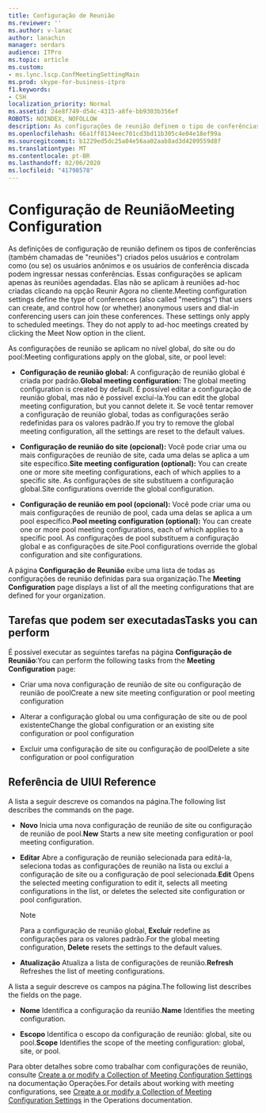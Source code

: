 ```yaml
---
title: Configuração de Reunião
ms.reviewer: ''
ms.author: v-lanac
author: lanachin
manager: serdars
audience: ITPro
ms.topic: article
ms.custom:
- ms.lync.lscp.ConfMeetingSettingMain
ms.prod: skype-for-business-itpro
f1.keywords:
- CSH
localization_priority: Normal
ms.assetid: 24e8f749-d54c-4315-a8fe-bb9303b356ef
ROBOTS: NOINDEX, NOFOLLOW
description: As configurações de reunião definem o tipo de conferências (também calledmeetings) que os usuários podem criar e controlam como (ou se) os usuários anônimos e os usuários de conferência discada podem participar dessas conferências. Essas configurações se aplicam apenas às reuniões agendadas. Elas não se aplicam à reuniões ad-hoc criadas clicando na opção Reunir Agora no cliente.
ms.openlocfilehash: 66a1ff8134eec701cd3bd11b305c4e04e18ef99a
ms.sourcegitcommit: b1229ed5dc25a04e56aa02aab8ad3d4209559d8f
ms.translationtype: MT
ms.contentlocale: pt-BR
ms.lasthandoff: 02/06/2020
ms.locfileid: "41798578"
---
```

# <a name="meeting-configuration"></a><span data-ttu-id="8fcc6-105">Configuração de Reunião</span><span class="sxs-lookup"><span data-stu-id="8fcc6-105">Meeting Configuration</span></span>

<span data-ttu-id="8fcc6-p102">As definições de configuração de reunião definem os tipos de conferências (também chamadas de "reuniões") criados pelos usuários e controlam como (ou se) os usuários anônimos e os usuários de conferência discada podem ingressar nessas conferências. Essas configurações se aplicam apenas às reuniões agendadas. Elas não se aplicam à reuniões ad-hoc criadas clicando na opção Reunir Agora no cliente.</span><span class="sxs-lookup"><span data-stu-id="8fcc6-p102">Meeting configuration settings define the type of conferences (also called "meetings") that users can create, and control how (or whether) anonymous users and dial-in conferencing users can join these conferences. These settings only apply to scheduled meetings. They do not apply to ad-hoc meetings created by clicking the Meet Now option in the client.</span></span>

<span data-ttu-id="8fcc6-109">As configurações de reunião se aplicam no nível global, do site ou do pool:</span><span class="sxs-lookup"><span data-stu-id="8fcc6-109">Meeting configurations apply on the global, site, or pool level:</span></span>

- <span data-ttu-id="8fcc6-110">**Configuração de reunião global:** A configuração de reunião global é criada por padrão.</span><span class="sxs-lookup"><span data-stu-id="8fcc6-110">**Global meeting configuration:** The global meeting configuration is created by default.</span></span> <span data-ttu-id="8fcc6-111">É possível editar a configuração de reunião global, mas não é possível excluí-la.</span><span class="sxs-lookup"><span data-stu-id="8fcc6-111">You can edit the global meeting configuration, but you cannot delete it.</span></span> <span data-ttu-id="8fcc6-112">Se você tentar remover a configuração de reunião global, todas as configurações serão redefinidas para os valores padrão.</span><span class="sxs-lookup"><span data-stu-id="8fcc6-112">If you try to remove the global meeting configuration, all the settings are reset to the default values.</span></span>

- <span data-ttu-id="8fcc6-113">**Configuração de reunião do site (opcional):** Você pode criar uma ou mais configurações de reunião de site, cada uma delas se aplica a um site específico.</span><span class="sxs-lookup"><span data-stu-id="8fcc6-113">**Site meeting configuration (optional):** You can create one or more site meeting configurations, each of which applies to a specific site.</span></span> <span data-ttu-id="8fcc6-114">As configurações de site substituem a configuração global.</span><span class="sxs-lookup"><span data-stu-id="8fcc6-114">Site configurations override the global configuration.</span></span>

- <span data-ttu-id="8fcc6-115">**Configuração de reunião em pool (opcional):** Você pode criar uma ou mais configurações de reunião de pool, cada uma delas se aplica a um pool específico.</span><span class="sxs-lookup"><span data-stu-id="8fcc6-115">**Pool meeting configuration (optional):** You can create one or more pool meeting configurations, each of which applies to a specific pool.</span></span> <span data-ttu-id="8fcc6-116">As configurações de pool substituem a configuração global e as configurações de site.</span><span class="sxs-lookup"><span data-stu-id="8fcc6-116">Pool configurations override the global configuration and site configurations.</span></span>

<span data-ttu-id="8fcc6-117">A página  **Configuração de Reunião** exibe uma lista de todas as configurações de reunião definidas para sua organização.</span><span class="sxs-lookup"><span data-stu-id="8fcc6-117">The **Meeting Configuration** page displays a list of all the meeting configurations that are defined for your organization.</span></span>

## <a name="tasks-you-can-perform"></a><span data-ttu-id="8fcc6-118">Tarefas que podem ser executadas</span><span class="sxs-lookup"><span data-stu-id="8fcc6-118">Tasks you can perform</span></span>

<span data-ttu-id="8fcc6-119">É possível executar as seguintes tarefas na página **Configuração de Reunião**:</span><span class="sxs-lookup"><span data-stu-id="8fcc6-119">You can perform the following tasks from the **Meeting Configuration** page:</span></span>

- <span data-ttu-id="8fcc6-120">Criar uma nova configuração de reunião de site ou configuração de reunião de pool</span><span class="sxs-lookup"><span data-stu-id="8fcc6-120">Create a new site meeting configuration or pool meeting configuration</span></span>

- <span data-ttu-id="8fcc6-121">Alterar a configuração global ou uma configuração de site ou de pool existente</span><span class="sxs-lookup"><span data-stu-id="8fcc6-121">Change the global configuration or an existing site configuration or pool configuration</span></span>

- <span data-ttu-id="8fcc6-122">Excluir uma configuração de site ou configuração de pool</span><span class="sxs-lookup"><span data-stu-id="8fcc6-122">Delete a site configuration or pool configuration</span></span>

## <a name="ui-reference"></a><span data-ttu-id="8fcc6-123">Referência de UI</span><span class="sxs-lookup"><span data-stu-id="8fcc6-123">UI Reference</span></span>

<span data-ttu-id="8fcc6-124">A lista a seguir descreve os comandos na página.</span><span class="sxs-lookup"><span data-stu-id="8fcc6-124">The following list describes the commands on the page.</span></span>

- <span data-ttu-id="8fcc6-125">**Novo** Inicia uma nova configuração de reunião de site ou configuração de reunião de pool.</span><span class="sxs-lookup"><span data-stu-id="8fcc6-125">**New** Starts a new site meeting configuration or pool meeting configuration.</span></span>

- <span data-ttu-id="8fcc6-126">**Editar** Abre a configuração de reunião selecionada para editá-la, seleciona todas as configurações de reunião na lista ou exclui a configuração de site ou a configuração de pool selecionada.</span><span class="sxs-lookup"><span data-stu-id="8fcc6-126">**Edit** Opens the selected meeting configuration to edit it, selects all meeting configurations in the list, or deletes the selected site configuration or pool configuration.</span></span>

    > [!NOTE]
    > <span data-ttu-id="8fcc6-127">Para a configuração de reunião global,  **Excluir** redefine as configurações para os valores padrão.</span><span class="sxs-lookup"><span data-stu-id="8fcc6-127">For the global meeting configuration, **Delete** resets the settings to the default values.</span></span>

- <span data-ttu-id="8fcc6-128">**Atualização** Atualiza a lista de configurações de reunião.</span><span class="sxs-lookup"><span data-stu-id="8fcc6-128">**Refresh** Refreshes the list of meeting configurations.</span></span>

<span data-ttu-id="8fcc6-129">A lista a seguir descreve os campos na página.</span><span class="sxs-lookup"><span data-stu-id="8fcc6-129">The following list describes the fields on the page.</span></span>

- <span data-ttu-id="8fcc6-130">**Nome** Identifica a configuração da reunião.</span><span class="sxs-lookup"><span data-stu-id="8fcc6-130">**Name** Identifies the meeting configuration.</span></span>

- <span data-ttu-id="8fcc6-131">**Escopo** Identifica o escopo da configuração de reunião: global, site ou pool.</span><span class="sxs-lookup"><span data-stu-id="8fcc6-131">**Scope** Identifies the scope of the meeting configuration: global, site, or pool.</span></span>

<span data-ttu-id="8fcc6-132">Para obter detalhes sobre como trabalhar com configurações de reunião, consulte  [Create a or modify a Collection of Meeting Configuration Settings](https://technet.microsoft.com/library/ce6773c1-a0d5-4405-8e32-33a6f3a46a1a.aspx) na documentação Operações.</span><span class="sxs-lookup"><span data-stu-id="8fcc6-132">For details about working with meeting configurations, see [Create a or modify a Collection of Meeting Configuration Settings](https://technet.microsoft.com/library/ce6773c1-a0d5-4405-8e32-33a6f3a46a1a.aspx) in the Operations documentation.</span></span>


